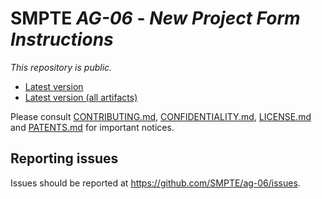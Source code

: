 # SMPTE _AG-06_ - _New Project Form Instructions_

_This repository is *public*._

* [Latest version](https://doc.smpte-doc.org/ag-06/main/)
* [Latest version (all artifacts)](https://doc.smpte-doc.org/ag-06/main/pub-artifacts.html)

Please consult [CONTRIBUTING.md](./CONTRIBUTING.md), [CONFIDENTIALITY.md](./CONFIDENTIALITY.md), [LICENSE.md](./LICENSE.md) and
[PATENTS.md](./PATENTS.md) for important notices.

## Reporting issues

Issues should be reported at <https://github.com/SMPTE/ag-06/issues>.